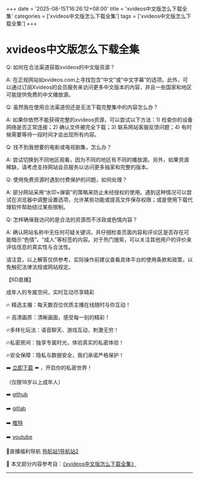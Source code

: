 +++
date = '2025-08-15T16:26:12+08:00'
title = 'xvideos中文版怎么下载全集'
categories = ['xvideos中文版怎么下载全集']
tags = ['xvideos中文版怎么下载全集']
+++

# xvideos中文版怎么下载全集

Q: 如何在合法渠道获取xvideos的中文版资源？

A: 在正规网站如xvideos.com上寻找包含“中文”或“中文字幕”的选项。此外，可以通过订阅Xvideos的会员服务来访问更多中文版本的内容，并且一些国家和地区可能提供免费的中文播放源。

Q: 虽然我在使用合法渠道但还是无法下载完整集中的内容怎么办？

A: 如果你依然不能获得完整的xvideos资源，可以尝试以下方法：1) 检查你的设备网络是否正常连接；2) 确认文件被完全下载；3) 联系网站客服反馈问题；4) 有时候需要等待一段时间才会出现所有内容。

Q: 找不到我想要的电影或电视剧集，怎么办？

A: 尝试切换到不同地区观看，因为不同的地区有不同的播放源。另外，如果资源稀缺，请考虑支持网站会员服务以访问更多独家和完整的版本。

Q: 使用免费资源时遇到付费保护的问题，如何处理？

A: 部分网站采用“水印+弹窗”的策略来防止未经授权的使用。遇到这种情况可以尝试在浏览器中调整设置选项，允许某些功能或提高文件保存权限；或是使用下载代理软件帮助绕过某些限制。

Q: 怎样确保我访问的是合法的资源而不涉政或色情内容？

A: 确认网站名称中无任何可疑关键词，并仔细检查页面内容和评论区是否存在可能暗示“色情”、“成人”等标签的内容。对于热门搜索，可以关注其他用户的评价来评估信息的真实性与合法性。

请注意，以上解答仅供参考，实际操作前建议查看具体平台的使用条款和政策，以免触犯法律法规或网站规定。

【6D直播】

 成年人的专属空间，实时互动尽享精彩

🔥 精选主播：每天数百位优质主播在线随时与你互动！

🔥 高清画质：清晰画面，感受每一刻的精彩！

🔥多样化玩法：语音聊天、游戏互动，刺激无穷！

🔥私密房间：独享专属时光，体验真实的私密体验！

🔥安全保障：隐私与数据安全，我们承诺严格保护！

➡️ [立即下载](https://down123.s3.ap-east-1.amazonaws.com/down/down.html?channelCode=blog) ⬅️ ，开启你的私密世界！

 （仅限18岁以上成年人）

➡️ [github](https://aldult-live.github.io/)

➡️ [gitlab](https://seo-09598d.gitlab.io/)

➡️ [推特](https://x.com/wegame33)

➡️ [youtube](https://www.youtube.com/@6Dlive)

🔞直播福利导航   [导航站1](https://webstack-86085a.gitlab.io/)[导航站2](https://onlygit123-2.github.io/)

📘 本文部分内容参考自：[《xvideos中文版怎么下载全集》](https://webstack-hugo-19.pages.dev/)

---
